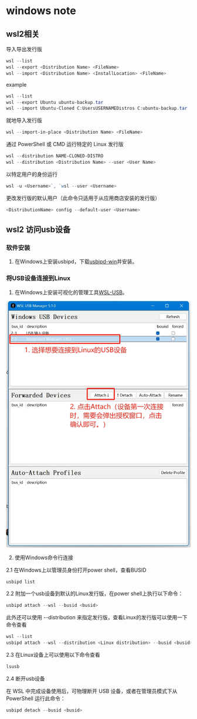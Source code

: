 # windows note

## wsl2相关

导入导出发行版

```powershell
wsl --list
wsl --export <Distribution Name> <FileName>
wsl --import <Distribution Name> <InstallLocation> <FileName>
```

example

```powershell
wsl --list
wsl --export Ubuntu ubuntu-backup.tar
wsl --import Ubuntu-Cloned C:UsersUSERNAMEDistros C:ubuntu-backup.tar
```

就地导入发行版

```powershell
wsl --import-in-place <Distribution Name> <FileName>
```

通过 PowerShell 或 CMD 运行特定的 Linux 发行版

```powershell
wsl --distribution NAME-CLONED-DISTRO
wsl --distribution <Distribution Name> --user <User Name>
```

以特定用户的身份运行

```powershell
wsl -u <Username>`, `wsl --user <Username>
```

更改发行版的默认用户（此命令只适用于从应用商店安装的发行版）

```powershell
<DistributionName> config --default-user <Username>
```

## wsl2 访问usb设备

### 软件安装

1. 在Windows上安装usbipd，下载[usbipd-win](https://github.com/dorssel/usbipd-win/releases)并安装。

### 将USB设备连接到Linux

1. 在Windows上安装可视化的管理工具[WSL-USB](https://gitlab.com/alelec/wsl-usb-gui/-/releases)。

![wsl_usb_manager](resource/wsl_usb_manager.png)

2. 使用Windows命令行连接

2.1 在Windows上以管理员身份打开power shell，查看BUSID

```powershell
usbipd list
```

2.2 附加一个usb设备到默认的Linux发行版，在power shell上执行以下命令：

```powershell
usbipd attach --wsl --busid <busid>
```

此外还可以使用 --distribution <Linux distribution> 来指定发行版，查看Linux的发行版可以使用一下命令查看

```powershell
wsl --list
usbipd attach --wsl --distribution <Linux distribution> --busid <busid>
```

2.3 在Linux设备上可以使用以下命令查看

```bash
lsusb
```

2.4 断开usb设备

在 WSL 中完成设备使用后，可物理断开 USB 设备，或者在管理员模式下从 PowerShell 运行此命令：

```powershell
usbipd detach --busid <busid>
```
